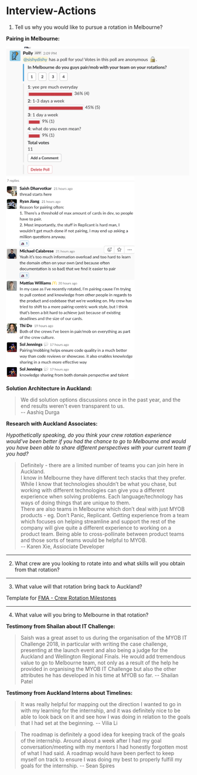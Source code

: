 # Interview-Actions

1. Tell us why you would like to pursue a rotation in Melbourne?

**Pairing in Melbourne:** 

<img src="https://github.com/sishydishy/Interview-Actions/blob/master/Images/Pairing_Image.png" alt="alt" height="350" width="500"/> 

<img src="https://github.com/sishydishy/Interview-Actions/blob/master/Images/Thread_Image.png" alt="alt" height="550" width="350"/> 
 

**Solution Architecture in Auckland:**

> We did solution options discussions once in the past year, and the end results weren't even transparent to us.  
-- Aashiq Durga

**Research with Auckland Associates:**

_Hypothetically speaking, do you think your crew rotation experience would've been better if you had the chance to go to Melbourne and would you have been able to share different perspectives with your current team if you had?_

> Definitely - there are a limited number of teams you can join here in Auckland.  
I know in Melbourne they have different tech stacks that they prefer. While I know that technologies shouldn’t be what you chase, but working with different technologies can give you a different experience when solving problems. Each language/technology has ways of doing things that are unique to them.  
There are also teams in Melbourne which don’t deal with just MYOB products - eg. Don’t Panic, Replicant. Getting experience from a team which focuses on helping streamline and support the rest of the company will give quite a different experience to working on a product team. Being able to cross-pollinate between product teams and those sorts of teams would be helpful to MYOB.  
-- Karen Xie, Assiociate Developer




---
2. What crew are you looking to rotate into and what skills will you obtain from that rotation?

---
3. What value will that rotation bring back to Auckland?

Template for [FMA - Crew Rotation Milestones][1]

[1]: https://github.com/sishydishy/Interview-Actions/blob/master/FMA-%20Milestone%20Template.docx 

---
4. What value will you bring to Melbourne in that rotation?

**Testimony from Shailan about IT Challenge:**

> Saish was a great asset to us during the organisation of the MYOB IT Challenge 2018, in particular with writing the case challenge, presenting at the launch event and also being a judge for the Auckland and Wellington Regional Finals. He would add tremendous value to go to Melbourne team, not only as a result of the help he provided in organising the MYOB IT Challenge but also the other attributes he has developed in his time at MYOB so far. -- Shailan Patel

**Testimony from Auckland Interns about Timelines:**

> It was really helpful for mapping out the direction I wanted to go in with my learning for the internship, and it was definitely nice to be able to look back on it and see how I was doing in relation to the goals that I had set at the beginning. -- Vilia Li

> The roadmap is definitely a good idea for keeping track of the goals of the internship. Around about a week after I had my goal conversation/meeting with my mentors I had honestly forgotten most of what I had said.  A roadmap would have been perfect to keep myself on track to ensure I was doing my best to properly fulfill my goals for the internship. -- Sean Spires


